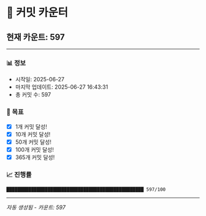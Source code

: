 # 🔢 커밋 카운터

## 현재 카운트: 597

---

### 📊 정보
- 시작일: 2025-06-27
- 마지막 업데이트: 2025-06-27 16:43:31
- 총 커밋 수: 597

### 🎯 목표
- [x] 1개 커밋 달성!
- [x] 10개 커밋 달성!
- [x] 50개 커밋 달성!
- [x] 100개 커밋 달성!
- [x] 365개 커밋 달성!

### 📈 진행률
```
██████████████████████████████████████████████████ 597/100
```

---
*자동 생성됨 - 카운트: 597*
